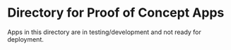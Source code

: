 # Directory for Proof of Concept Apps

Apps in this directory are in testing/development and not ready for deployment. 
